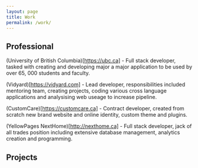 ```yaml
---
layout: page
title: Work
permalink: /work/
---
```


## Professional 

(University of British Columbia)[https://ubc.ca] - Full stack developer, tasked with creating and developing major a major application to be used by over 65, 000 students and faculty.

(Vidyard)[https://vidyard.com] - Lead developer, responsibilities included mentoring team, creating projects, coding various cross language applications and analysising web useage to increase pipeline.

(CustomCare)[https://customcare.ca] - Contract developer, created from scratch new brand website and online identity, custom theme and plugins.

(YellowPages NextHome)[http://nexthome.ca] - Full stack developer, jack of all trades position including extensive database management, analytics creation and programming.



## Projects
